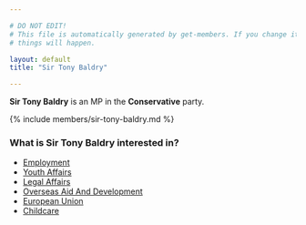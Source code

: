 ```yaml
---

# DO NOT EDIT!
# This file is automatically generated by get-members. If you change it, bad
# things will happen.

layout: default
title: "Sir Tony Baldry"

---
```


**Sir Tony Baldry** is an MP in the **Conservative** party.

{% include members/sir-tony-baldry.md %}

### What is Sir Tony Baldry interested in?


* [Employment](/interests/employment.html)
* [Youth Affairs](/interests/youth-affairs.html)
* [Legal Affairs](/interests/legal-affairs.html)
* [Overseas Aid And Development](/interests/overseas-aid-and-development.html)
* [European Union](/interests/european-union.html)
* [Childcare](/interests/childcare.html)
